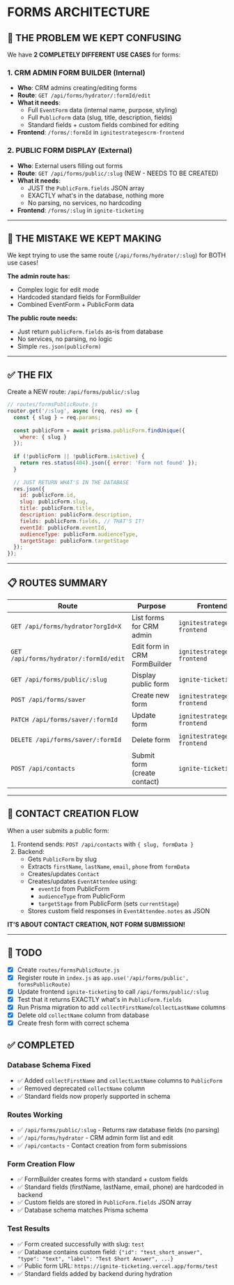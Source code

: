 # FORMS ARCHITECTURE

## 🎯 **THE PROBLEM WE KEPT CONFUSING**

We have **2 COMPLETELY DIFFERENT USE CASES** for forms:

### 1. **CRM ADMIN FORM BUILDER** (Internal)
- **Who**: CRM admins creating/editing forms
- **Route**: `GET /api/forms/hydrator/:formId/edit`
- **What it needs**: 
  - Full `EventForm` data (internal name, purpose, styling)
  - Full `PublicForm` data (slug, title, description, fields)
  - Standard fields + custom fields combined for editing
- **Frontend**: `/forms/:formId` in `ignitestrategescrm-frontend`

### 2. **PUBLIC FORM DISPLAY** (External)
- **Who**: External users filling out forms
- **Route**: `GET /api/forms/public/:slug` (NEW - NEEDS TO BE CREATED)
- **What it needs**: 
  - JUST the `PublicForm.fields` JSON array
  - EXACTLY what's in the database, nothing more
  - No parsing, no services, no hardcoding
- **Frontend**: `/forms/:slug` in `ignite-ticketing`

---

## 🚨 **THE MISTAKE WE KEPT MAKING**

We kept trying to use the same route (`/api/forms/hydrator/:slug`) for BOTH use cases!

**The admin route has:**
- Complex logic for edit mode
- Hardcoded standard fields for FormBuilder
- Combined EventForm + PublicForm data

**The public route needs:**
- Just return `publicForm.fields` as-is from database
- No services, no parsing, no logic
- Simple `res.json(publicForm)`

---

## ✅ **THE FIX**

Create a NEW route: `/api/forms/public/:slug`

```javascript
// routes/formsPublicRoute.js
router.get('/:slug', async (req, res) => {
  const { slug } = req.params;
  
  const publicForm = await prisma.publicForm.findUnique({
    where: { slug }
  });
  
  if (!publicForm || !publicForm.isActive) {
    return res.status(404).json({ error: 'Form not found' });
  }
  
  // JUST RETURN WHAT'S IN THE DATABASE
  res.json({
    id: publicForm.id,
    slug: publicForm.slug,
    title: publicForm.title,
    description: publicForm.description,
    fields: publicForm.fields, // THAT'S IT!
    eventId: publicForm.eventId,
    audienceType: publicForm.audienceType,
    targetStage: publicForm.targetStage
  });
});
```

---

## 📋 **ROUTES SUMMARY**

| Route | Purpose | Frontend | Returns |
|-------|---------|----------|---------|
| `GET /api/forms/hydrator?orgId=X` | List forms for CRM admin | `ignitestrategescrm-frontend` | Array of form summaries |
| `GET /api/forms/hydrator/:formId/edit` | Edit form in CRM FormBuilder | `ignitestrategescrm-frontend` | EventForm + PublicForm with all fields |
| `GET /api/forms/public/:slug` | Display public form | `ignite-ticketing` | PublicForm.fields JSON only |
| `POST /api/forms/saver` | Create new form | `ignitestrategescrm-frontend` | Created form IDs |
| `PATCH /api/forms/saver/:formId` | Update form | `ignitestrategescrm-frontend` | Updated form |
| `DELETE /api/forms/saver/:formId` | Delete form | `ignitestrategescrm-frontend` | Success message |
| `POST /api/contacts` | Submit form (create contact) | `ignite-ticketing` | Contact + Attendee IDs |

---

## 🎯 **CONTACT CREATION FLOW**

When a user submits a public form:

1. Frontend sends: `POST /api/contacts` with `{ slug, formData }`
2. Backend:
   - Gets `PublicForm` by slug
   - Extracts `firstName`, `lastName`, `email`, `phone` from `formData`
   - Creates/updates `Contact`
   - Creates/updates `EventAttendee` using:
     - `eventId` from PublicForm
     - `audienceType` from PublicForm
     - `targetStage` from PublicForm (sets `currentStage`)
   - Stores custom field responses in `EventAttendee.notes` as JSON

**IT'S ABOUT CONTACT CREATION, NOT FORM SUBMISSION!**

---

## 🚀 **TODO**

- [x] Create `routes/formsPublicRoute.js`
- [x] Register route in `index.js` as `app.use('/api/forms/public', formsPublicRoute)`
- [x] Update frontend `ignite-ticketing` to call `/api/forms/public/:slug`
- [x] Test that it returns EXACTLY what's in `PublicForm.fields`
- [x] Run Prisma migration to add `collectFirstName`/`collectLastName` columns
- [x] Delete old `collectName` column from database
- [x] Create fresh form with correct schema

## ✅ **COMPLETED**

### **Database Schema Fixed**
- ✅ Added `collectFirstName` and `collectLastName` columns to `PublicForm`
- ✅ Removed deprecated `collectName` column
- ✅ Standard fields now properly supported in schema

### **Routes Working**
- ✅ `/api/forms/public/:slug` - Returns raw database fields (no parsing)
- ✅ `/api/forms/hydrator` - CRM admin form list and edit
- ✅ `/api/contacts` - Contact creation from form submissions

### **Form Creation Flow**
- ✅ FormBuilder creates forms with standard + custom fields
- ✅ Standard fields (firstName, lastName, email, phone) are hardcoded in backend
- ✅ Custom fields are stored in `PublicForm.fields` JSON array
- ✅ Database schema matches Prisma schema

### **Test Results**
- ✅ Form created successfully with slug: `test`
- ✅ Database contains custom field: `{"id": "test_short_answer", "type": "text", "label": "Test Short Answer", ...}`
- ✅ Public form URL: `https://ignite-ticketing.vercel.app/forms/test`
- ✅ Standard fields added by backend during hydration
